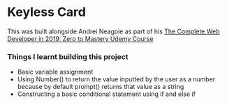# Keyless Card

This was built alongside Andrei Neagoie as part of his [The Complete Web Developer in 2019: Zero to Mastery Udemy Course](https://www.udemy.com/the-complete-web-developer-zero-to-mastery/)

### Things I learnt building this project
- Basic variable assignment
- Using Number() to return the value inputted by the user as a number because by default prompt() returns that value as a string
- Constructing a basic conditional statement using if and else if